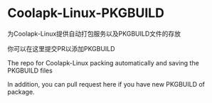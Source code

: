 # Coolapk-Linux-PKGBUILD

为Coolapk-Linux提供自动打包服务以及PKGBUILD文件的存放

你可以在这里提交PR以添加PKGBUILD

The repo for Coolapk-Linux packing automatically and saving the PKGBUILD files

In addition, you can pull request here if you have new PKGBUILD of package.

